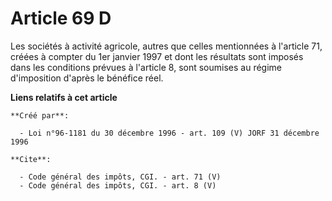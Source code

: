 # Article 69 D

Les sociétés à activité agricole, autres que celles mentionnées à l'article 71, créées à compter du 1er janvier 1997 et dont
les résultats sont imposés dans les conditions prévues à l'article 8, sont soumises au régime d'imposition d'après le
bénéfice réel.

**Liens relatifs à cet article**

	**Créé par**:

	  - Loi n°96-1181 du 30 décembre 1996 - art. 109 (V) JORF 31 décembre 1996

	**Cite**:

	  - Code général des impôts, CGI. - art. 71 (V)
	  - Code général des impôts, CGI. - art. 8 (V)
